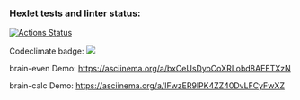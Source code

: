 ### Hexlet tests and linter status:
[![Actions Status](https://github.com/RockForr/frontend-project-44/actions/workflows/hexlet-check.yml/badge.svg)](https://github.com/RockForr/frontend-project-44/actions)

Codeclimate badge:
    <a href="https://codeclimate.com/github/RockForr/frontend-project-44/maintainability"><img src="https://api.codeclimate.com/v1/badges/cce2e9fa475cd23b81e2/maintainability" /></a>

brain-even Demo:
    https://asciinema.org/a/bxCeUsDyoCoXRLobd8AEETXzN

brain-calc Demo:
    https://asciinema.org/a/IFwzER9lPK4ZZ40DvLFCyFwXZ